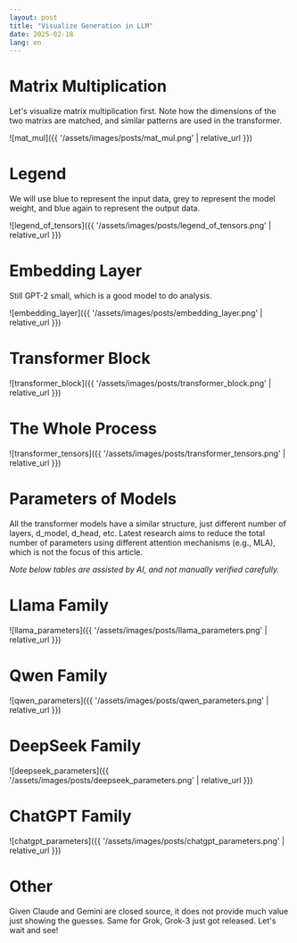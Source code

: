 ```yaml
---
layout: post
title: "Visualize Generation in LLM"
date: 2025-02-18
lang: en
---
```


# Matrix Multiplication

Let's visualize matrix multiplication first. Note how the dimensions of the two matrixs are matched, and similar patterns are used in the transformer. 

![mat_mul]({{ '/assets/images/posts/mat_mul.png' | relative_url }})

# Legend

We will use blue to represent the input data, grey to represent the model weight, and blue again to represent the output data.

![legend_of_tensors]({{ '/assets/images/posts/legend_of_tensors.png' | relative_url }})

# Embedding Layer

Still GPT-2 small, which is a good model to do analysis.

![embedding_layer]({{ '/assets/images/posts/embedding_layer.png' | relative_url }})


# Transformer Block

![transformer_block]({{ '/assets/images/posts/transformer_block.png' | relative_url }})

# The Whole Process

![transformer_tensors]({{ '/assets/images/posts/transformer_tensors.png' | relative_url }})


# Parameters of Models

All the transformer models have a similar structure, just different number of layers, d_model, d_head, etc. Latest research aims to reduce the total number of parameters using different attention mechanisms (e.g., MLA), which is not the focus of this article.

*Note below tables are assisted by AI, and not manually verified carefully.*

# Llama Family
![llama_parameters]({{ '/assets/images/posts/llama_parameters.png' | relative_url }})

# Qwen Family
![qwen_parameters]({{ '/assets/images/posts/qwen_parameters.png' | relative_url }})

# DeepSeek Family
![deepseek_parameters]({{ '/assets/images/posts/deepseek_parameters.png' | relative_url }})


# ChatGPT Family
![chatgpt_parameters]({{ '/assets/images/posts/chatgpt_parameters.png' | relative_url }})

# Other
Given Claude and Gemini are closed source, it does not provide much value just showing the guesses. Same for Grok, Grok-3 just got released. Let's wait and see!

